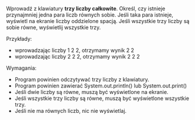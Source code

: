 Wprowadź z klawiatury **trzy liczby całkowite**. Określ, czy istnieje przynajmniej jedna para liczb równych sobie.
Jeśli taka para istnieje, wyświetl na ekranie liczby oddzielone spacją.
Jeśli wszystkie trzy liczby są sobie równe, wyświetlij wszystkie trzy.

Przykłady:

- wprowadzając liczby 1 2 2, otrzymamy wynik 2 2
- wprowadzając liczby 2 2 2, otrzymamy wynik 2 2 2

Wymagania:

- Program powinien odczytywać trzy liczby z klawiatury.
- Program powinien zawierać System.out.println() lub System.out.print()
- Jeśli dwie liczby są równe, muszą być wyświetlone na ekranie.
- Jeśli wszystkie trzy liczby są równe, muszą być wyświetlone wszystkie trzy.
- Jeśli nie ma równych liczb, nic nie wyświetlaj.




